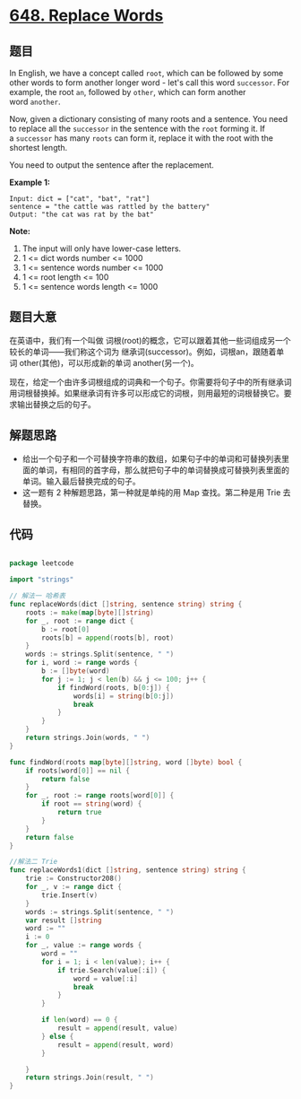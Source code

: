 # [648. Replace Words](https://leetcode.com/problems/replace-words/)


## 题目

In English, we have a concept called `root`, which can be followed by some other words to form another longer word - let's call this word `successor`. For example, the root `an`, followed by `other`, which can form another word `another`.

Now, given a dictionary consisting of many roots and a sentence. You need to replace all the `successor` in the sentence with the `root` forming it. If a `successor` has many `roots` can form it, replace it with the root with the shortest length.

You need to output the sentence after the replacement.

**Example 1:**

    Input: dict = ["cat", "bat", "rat"]
    sentence = "the cattle was rattled by the battery"
    Output: "the cat was rat by the bat"

**Note:**

1. The input will only have lower-case letters.
2. 1 <= dict words number <= 1000
3. 1 <= sentence words number <= 1000
4. 1 <= root length <= 100
5. 1 <= sentence words length <= 1000


## 题目大意

在英语中，我们有一个叫做 词根(root)的概念，它可以跟着其他一些词组成另一个较长的单词——我们称这个词为 继承词(successor)。例如，词根an，跟随着单词 other(其他)，可以形成新的单词 another(另一个)。

现在，给定一个由许多词根组成的词典和一个句子。你需要将句子中的所有继承词用词根替换掉。如果继承词有许多可以形成它的词根，则用最短的词根替换它。要求输出替换之后的句子。



## 解题思路


- 给出一个句子和一个可替换字符串的数组，如果句子中的单词和可替换列表里面的单词，有相同的首字母，那么就把句子中的单词替换成可替换列表里面的单词。输入最后替换完成的句子。
- 这一题有 2 种解题思路，第一种就是单纯的用 Map 查找。第二种是用 Trie 去替换。


## 代码

```go

package leetcode

import "strings"

// 解法一 哈希表
func replaceWords(dict []string, sentence string) string {
	roots := make(map[byte][]string)
	for _, root := range dict {
		b := root[0]
		roots[b] = append(roots[b], root)
	}
	words := strings.Split(sentence, " ")
	for i, word := range words {
		b := []byte(word)
		for j := 1; j < len(b) && j <= 100; j++ {
			if findWord(roots, b[0:j]) {
				words[i] = string(b[0:j])
				break
			}
		}
	}
	return strings.Join(words, " ")
}

func findWord(roots map[byte][]string, word []byte) bool {
	if roots[word[0]] == nil {
		return false
	}
	for _, root := range roots[word[0]] {
		if root == string(word) {
			return true
		}
	}
	return false
}

//解法二 Trie
func replaceWords1(dict []string, sentence string) string {
	trie := Constructor208()
	for _, v := range dict {
		trie.Insert(v)
	}
	words := strings.Split(sentence, " ")
	var result []string
	word := ""
	i := 0
	for _, value := range words {
		word = ""
		for i = 1; i < len(value); i++ {
			if trie.Search(value[:i]) {
				word = value[:i]
				break
			}
		}

		if len(word) == 0 {
			result = append(result, value)
		} else {
			result = append(result, word)
		}

	}
	return strings.Join(result, " ")
}

```